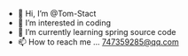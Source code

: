 - 👋 Hi, I’m @Tom-Stact
- 👀 I’m interested in coding
- 🌱 I’m currently learning spring source code
- 📫 How to reach me ... 747359285@qq.com

<!---
Tom-Stact/Tom-Stact is a ✨ special ✨ repository because its `README.md` (this file) appears on your GitHub profile.
You can click the Preview link to take a look at your changes.
--->
